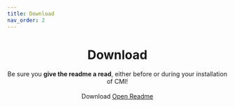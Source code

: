 ```yaml
---
title: Download
nav_order: 2
---
```


<center>
  <h1>Download</h1>
  Be sure you <b>give the readme a read</b>, either before or during your installation of CMI!
  <br><br>
  <a id="downloadButton" onclick="GetDownload()" class="btn btn-green">Download</a>
  <a href="https://docs.google.com/document/d/1dFVNe2gvsVck0tjWrnCM2HxsdTFBAnsxs928Q1wVS1A" class="btn btn-blue">Open Readme</a>
</center>

<script type="text/javascript">
   fetchTag();
</script>

<br>

<div id="changelog" align="center" class="inlayed"> 
  <script type="text/javascript">
    fetchNotes();
  </script>  
</div>
